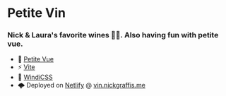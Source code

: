 # Petite Vin
### Nick &amp; Laura's favorite wines 🍇🍷. Also having fun with petite vue.

* 🐣 [Petite Vue](https://github.com/vuejs/petite-vue)
* ⚡️ [Vite](vitejs.dev)
* 💨 [WindiCSS](windicss.org)
* 🌩 Deployed on [Netlify](netlify.com) @ [vin.nickgraffis.me](vin.nickgraffis.me)

